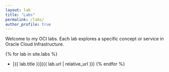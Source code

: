 ```yaml
---
layout: lab
title: "Labs"
permalink: /labs/
author_profile: true
---
```


Welcome to my OCI labs. Each lab explores a specific concept or service in Oracle Cloud Infrastructure.

{% for lab in site.labs %}
- [{{ lab.title }}]({{ lab.url | relative_url }})
{% endfor %}
